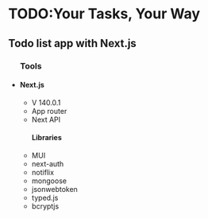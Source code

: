 <h1> TODO:Your Tasks, Your Way</h1>

<h2>Todo list app with  Next.js</h2>
<ul>
    <h3/>Tools</h3>
    <li>
        <h4>Next.js</h4>
        <ul>
            <li>V 140.0.1</li>
            <li>App router</li>
            <li>Next API</li>
        </ul>
        <ul>
            <h4>Libraries</h4>
            <li>MUI</li>
            <li>next-auth</li>
            <li>notiflix</li>
            <li>mongoose</li>
            <li>jsonwebtoken</li>
            <li>typed.js</li>
            <li>bcryptjs</li>
        </ul>
    </li>

</ul>
